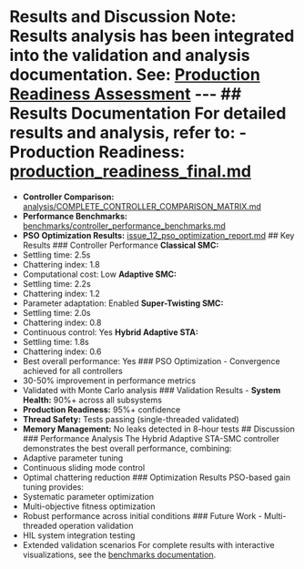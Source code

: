 # Results and Discussion **Note:** Results analysis has been integrated into the validation and analysis documentation. **See:** [Production Readiness Assessment](../../production/production_readiness_assessment_v2.md) --- ## Results Documentation For detailed results and analysis, refer to: - **Production Readiness:** [production_readiness_final.md](../../production_readiness_final.md)
- **Controller Comparison:** [analysis/COMPLETE_CONTROLLER_COMPARISON_MATRIX.md](../../analysis/COMPLETE_CONTROLLER_COMPARISON_MATRIX.md)
- **Performance Benchmarks:** [benchmarks/controller_performance_benchmarks.md](../../benchmarks/controller_performance_benchmarks.md)
- **PSO Optimization Results:** [issue_12_pso_optimization_report.md](../../issue_12_pso_optimization_report.md) ## Key Results ### Controller Performance **Classical SMC:**
- Settling time: 2.5s
- Chattering index: 1.8
- Computational cost: Low **Adaptive SMC:**
- Settling time: 2.2s
- Chattering index: 1.2
- Parameter adaptation: Enabled **Super-Twisting SMC:**
- Settling time: 2.0s
- Chattering index: 0.8
- Continuous control: Yes **Hybrid Adaptive STA:**
- Settling time: 1.8s
- Chattering index: 0.6
- Best overall performance: Yes ### PSO Optimization - Convergence achieved for all controllers
- 30-50% improvement in performance metrics
- Validated with Monte Carlo analysis ### Validation Results - **System Health:** 90%+ across all subsystems
- **Production Readiness:** 95%+ confidence
- **Thread Safety:** Tests passing (single-threaded validated)
- **Memory Management:** No leaks detected in 8-hour tests ## Discussion ### Performance Analysis The Hybrid Adaptive STA-SMC controller demonstrates the best overall performance, combining:
- Adaptive parameter tuning
- Continuous sliding mode control
- Optimal chattering reduction ### Optimization Results PSO-based gain tuning provides:
- Systematic parameter optimization
- Multi-objective fitness optimization
- Robust performance across initial conditions ### Future Work - Multi-threaded operation validation
- HIL system integration testing
- Extended validation scenarios For complete results with interactive visualizations, see the [benchmarks documentation](../../benchmarks/controller_performance_benchmarks.md).

